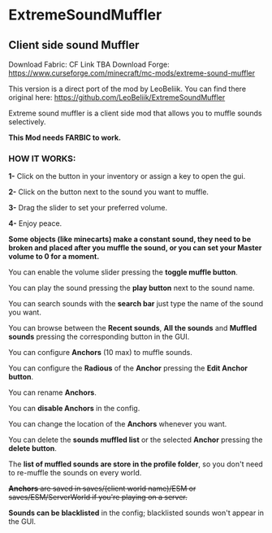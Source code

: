 # ExtremeSoundMuffler
## Client side sound Muffler

Download Fabric: CF Link TBA
Download Forge: https://www.curseforge.com/minecraft/mc-mods/extreme-sound-muffler

This version is a direct port of the mod by LeoBeliik.  You can find there original here: https://github.com/LeoBeliik/ExtremeSoundMuffler

Extreme sound muffler is a client side mod that allows you to muffle sounds selectively.

**This Mod needs FARBIC to work.**

### HOW IT WORKS:

**1-** Click on the button in your inventory or assign a key to open the gui.

**2-** Click on the button next to the sound you want to muffle.

**3-** Drag the slider to set your preferred volume.

**4-** Enjoy peace.

**Some objects (like minecarts) make a constant sound, they need to be broken and placed after you muffle the sound, or you can set your Master volume to 0 for a moment.**

You can enable the volume slider pressing the **toggle muffle button**.

You can play the sound pressing the **play button** next to the sound name. 

You can search sounds with the **search bar** just type the name of the sound you want.

You can browse between the **Recent sounds**, **All the sounds** and **Muffled sounds** pressing the corresponding button in the GUI.

You can configure **Anchors** (10 max) to muffle sounds.

You can configure the **Radious** of the **Anchor** pressing the **Edit Anchor button**.

You can rename **Anchors**.

You can **disable Anchors** in the config.

You can change the location of the **Anchors** whenever you want.

You can delete the **sounds muffled list** or the selected **Anchor** pressing the **delete button**.

The **list of muffled sounds are store in the profile folder**, so you don't need to re-muffle the sounds on every world.

~~**Anchors** are saved in saves/(client world name)/ESM or saves/ESM/ServerWorld if you're playing on a server.~~

**Sounds can be blacklisted** in the config; blacklisted sounds won't appear in the GUI.
